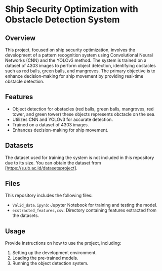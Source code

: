# Ship Security Optimization with Obstacle Detection System

## Overview

This project, focused on ship security optimization, involves the development of a pattern recognition system using Convolutional Neural Networks (CNN) and the YOLOv3 method. The system is trained on a dataset of 4303 images to perform object detection, identifying obstacles such as red balls, green balls, and mangroves. The primary objective is to enhance decision-making for ship movement by providing real-time obstacle detection.

## Features

- Object detection for obstacles (red balls, green balls, mangroves, red tower, and green tower) these objects represents obctacle on the sea.
- Utilizes CNN and YOLOv3 for accurate detection.
- Trained on a dataset of 4303 images.
- Enhances decision-making for ship movement.

## Datasets

The dataset used for training the system is not included in this repository due to its size. You can obtain the dataset from [https://s.ub.ac.id/datasetsproject].

## Files

This repository includes the following files:

- `Valid_data.ipynb`: Jupyter Notebook for training and testing the model.
- `ecstracted_features,csv`: Directory containing features extracted from the datasets.

## Usage

Provide instructions on how to use the project, including:

1. Setting up the development environment.
2. Loading the pre-trained models.
3. Running the object detection system.
